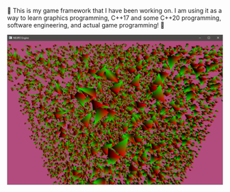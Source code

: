 :milky_way: This is my game framework that I have been working on. I am using it as a way to learn graphics programming, C++17 and some C++20 programming, software engineering, and actual game programming! :milky_way:

![Demonstration](display.PNG)